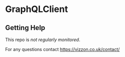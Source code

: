 # GraphQLClient


## Getting Help

This repo is _not regularly monitored_.

For any questions contact https://vizzon.co.uk/contact/
